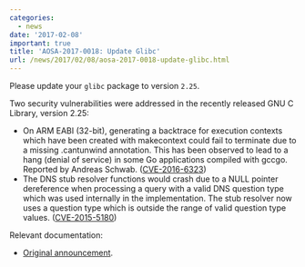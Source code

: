 ```yaml
---
categories:
  - news
date: '2017-02-08'
important: true
title: 'AOSA-2017-0018: Update Glibc'
url: /news/2017/02/08/aosa-2017-0018-update-glibc.html
---
```



Please update your `glibc` package to version `2.25`.

Two security vulnerabilities were addressed in the recently released GNU C Library, version 2.25:

- On ARM EABI (32-bit), generating a backtrace for execution contexts which have been created with makecontext could fail to terminate due to a missing .cantunwind annotation. This has been observed to lead to a hang (denial of service) in some Go applications compiled with gccgo. Reported by Andreas Schwab. ([CVE-2016-6323](http://www.cve.mitre.org/cgi-bin/cvename.cgi?name=CVE-2016-6323))
- The DNS stub resolver functions would crash due to a NULL pointer dereference when processing a query with a valid DNS question type which was used internally in the implementation. The stub resolver now uses a question type which is outside the range of valid question type values. ([CVE-2015-5180](http://www.cve.mitre.org/cgi-bin/cvename.cgi?name=CVE-2015-5180))

Relevant documentation:

- [Original announcement](http://lists.gnu.org/archive/html/info-gnu/2017-02/msg00002.html).